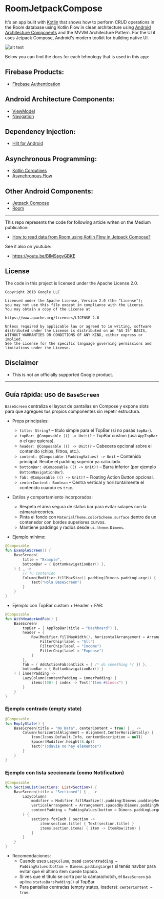 # RoomJetpackCompose
It's an app built with [Kotlin][1] that shows how to perform CRUD operations in the Room database using Kotlin Flow in clean architecture using [Android Architecture Components][3] and the MVVM Architecture Pattern. For the UI it uses Jetpack Compose, Android's modern toolkit for building native UI.

![alt text](https://i.ibb.co/7X7bvbr/App.png)

Below you can find the docs for each tehnology that is used in this app:

## Firebase Products:
* [Firebase Authentication](https://firebase.google.com/docs/auth)

## Android Architecture Components:
* [ViewModel][5]
* [Navigation][12]

## Dependency Injection:
* [Hilt for Android][6]

## Asynchronous Programming:
* [Kotlin Coroutines][7]
* [Asynchronous Flow][8]

## Other Android Components:
* [Jetpack Compose][9]
* [Room][13]

---

This repo represents the code for following article writen on the Medium publication:

* [How to read data from Room using Kotlin Flow in Jetpack Compose?][10]

See it also on youtube:

* https://youtu.be/BIMSsgyGBKE

**License**
---
The code in this project is licensed under the Apache License 2.0.

    Copyright 2018 Google LLC

    Licensed under the Apache License, Version 2.0 (the "License");
    you may not use this file except in compliance with the License.
    You may obtain a copy of the License at

    https://www.apache.org/licenses/LICENSE-2.0

    Unless required by applicable law or agreed to in writing, software
    distributed under the License is distributed on an "AS IS" BASIS,
    WITHOUT WARRANTIES OR CONDITIONS OF ANY KIND, either express or implied.
    See the License for the specific language governing permissions and
    limitations under the License.

**Disclaimer**
---
* This is not an officially supported Google product.

[1]: https://kotlinlang.org/
[2]: https://firebase.google.com/docs/auth
[3]: https://developer.android.com/topic/libraries/architecture
[5]: https://developer.android.com/topic/libraries/architecture/viewmodel
[6]: https://developer.android.com/training/dependency-injection/hilt-android
[7]: https://kotlinlang.org/docs/coroutines-overview.html
[8]: https://kotlinlang.org/docs/flow.html
[9]: https://developer.android.com/jetpack/compose
[10]: https://medium.com/firebase-tips-tricks/how-to-read-data-from-room-using-kotlin-flow-in-jetpack-compose-7a720dec35f5
[12]: https://developer.android.com/guide/navigation
[13]: https://developer.android.com/training/data-storage/room

---

## Guía rápida: uso de `BaseScreen`

`BaseScreen` centraliza el layout de pantallas en Compose y expone slots para que agregues tus propios componentes sin repetir estructura.

- Props principales:
  - `title: String?` – título simple para el TopBar (si no pasás `topBar`).
  - `topBar: @Composable (() -> Unit)?` – TopBar custom (usa `AppTopBar` o el que quieras).
  - `header: @Composable (() -> Unit)?` – Cabecera opcional sobre el contenido (chips, filtros, etc.).
  - `content: @Composable (PaddingValues) -> Unit` – Contenido principal. Recibe el padding superior ya calculado.
  - `bottomBar: @Composable (() -> Unit)?` – Barra inferior (por ejemplo `BottomNavigationBar`).
  - `fab: @Composable (() -> Unit)?` – Floating Action Button opcional.
  - `centerContent: Boolean` – Centra vertical y horizontalmente el contenido cuando es `true`.

- Estilos y comportamiento incorporados:
  - Respeta el área segura de status bar para evitar solapes con la cámara/recortes.
  - Pinta el fondo con `MaterialTheme.colorScheme.surface` dentro de un contenedor con bordes superiores curvos.
  - Mantiene paddings y radios desde `ui.theme.Dimens`.

- Ejemplo mínimo:

```kotlin
@Composable
fun ExampleScreen() {
    BaseScreen(
        title = "Example",
        bottomBar = { BottomNavigationBar() },
    ) { _ ->
        // Tu contenido
        Column(Modifier.fillMaxSize().padding(Dimens.paddingLarge)) {
            Text("Hola BaseScreen")
        }
    }
}
```

- Ejemplo con TopBar custom + Header + FAB:

```kotlin
@Composable
fun WithHeaderAndFab() {
    BaseScreen(
        topBar = { AppTopBar(title = "Dashboard") },
        header = {
            Row(Modifier.fillMaxWidth(), horizontalArrangement = Arrangement.spacedBy(8.dp)) {
                FilterChip(label = "All")
                FilterChip(label = "Income")
                FilterChip(label = "Expense")
            }
        },
        fab = { AddActionFab(onClick = { /* do something */ }) },
        bottomBar = { BottomNavigationBar() }
    ) { innerPadding ->
        LazyColumn(contentPadding = innerPadding) {
            items(100) { index -> Text("Item #$index") }
        }
    }
}
```

### Ejemplo centrado (empty state)

```kotlin
@Composable
fun EmptyState() {
    BaseScreen(title = "No Data", centerContent = true) { _ ->
        Column(horizontalAlignment = Alignment.CenterHorizontally) {
            Icon(Icons.Default.Info, contentDescription = null)
            Spacer(Modifier.height(8.dp))
            Text("Todavía no hay elementos")
        }
    }
}
```

### Ejemplo con lista seccionada (como Notification)

```kotlin
@Composable
fun SectionList(sections: List<Section>) {
    BaseScreen(title = "Sectioned") { _ ->
        LazyColumn(
            modifier = Modifier.fillMaxSize().padding(Dimens.paddingMedium),
            verticalArrangement = Arrangement.spacedBy(Dimens.paddingMedium),
            contentPadding = PaddingValues(bottom = Dimens.paddingLarge)
        ) {
            sections.forEach { section ->
                item(section.title) { Text(section.title) }
                items(section.items) { item -> ItemRow(item) }
            }
        }
    }
}
```

- Recomendaciones:
  - Cuando uses `LazyColumn`, pasá `contentPadding = PaddingValues(bottom = Dimens.paddingLarge)` si tenés navbar para evitar que el último ítem quede tapado.
  - Si ves que el título se corta por la cámara/notch, el `BaseScreen` ya aplica `statusBarsPadding()` al TopBar.
  - Para pantallas centradas (empty states, loaders): `centerContent = true`.
